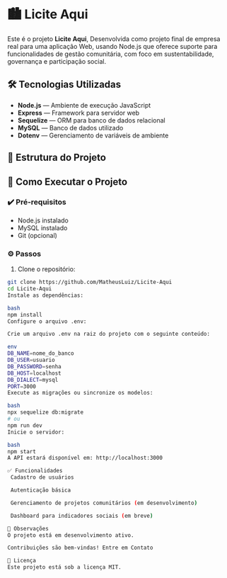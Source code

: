 # 🏙️ Licite Aqui

Este é o projeto **Licite Aqui**, Desenvolvida como projeto final de empresa real para uma aplicação Web, usando Node.js que oferece suporte para funcionalidades de gestão comunitária, com foco em sustentabilidade, governança e participação social.

## 🛠 Tecnologias Utilizadas

- **Node.js** — Ambiente de execução JavaScript
- **Express** — Framework para servidor web
- **Sequelize** — ORM para banco de dados relacional
- **MySQL** — Banco de dados utilizado
- **Dotenv** — Gerenciamento de variáveis de ambiente

## 📁 Estrutura do Projeto

## 🚀 Como Executar o Projeto

### ✔️ Pré-requisitos

- Node.js instalado
- MySQL instalado
- Git (opcional)

### ⚙️ Passos

1. Clone o repositório:

```bash
git clone https://github.com/MatheusLuiz/Licite-Aqui
cd Licite-Aqui
Instale as dependências:

bash
npm install
Configure o arquivo .env:

Crie um arquivo .env na raiz do projeto com o seguinte conteúdo:

env
DB_NAME=nome_do_banco
DB_USER=usuario
DB_PASSWORD=senha
DB_HOST=localhost
DB_DIALECT=mysql
PORT=3000
Execute as migrações ou sincronize os modelos:

bash
npx sequelize db:migrate
# ou
npm run dev
Inicie o servidor:

bash
npm start
A API estará disponível em: http://localhost:3000

✅ Funcionalidades
 Cadastro de usuários

 Autenticação básica

 Gerenciamento de projetos comunitários (em desenvolvimento)

 Dashboard para indicadores sociais (em breve)

📌 Observações
O projeto está em desenvolvimento ativo.

Contribuições são bem-vindas! Entre em Contato

📄 Licença
Este projeto está sob a licença MIT.






